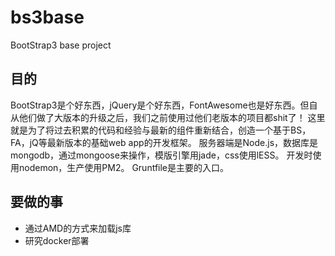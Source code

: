 bs3base
=======

BootStrap3 base project

目的
---
BootStrap3是个好东西，jQuery是个好东西，FontAwesome也是好东西。但自从他们做了大版本的升级之后，我们之前使用过他们老版本的项目都shit了！
这里就是为了将过去积累的代码和经验与最新的组件重新结合，创造一个基于BS，FA，jQ等最新版本的基础web app的开发框架。
服务器端是Node.js，数据库是mongodb，通过mongoose来操作，模版引擎用jade，css使用lESS。
开发时使用nodemon，生产使用PM2。
Gruntfile是主要的入口。

要做的事
------
- 通过AMD的方式来加载js库
- 研究docker部署
